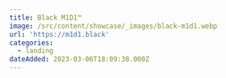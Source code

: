 ```yaml
---
title: Black M1D1™
image: /src/content/showcase/_images/black-m1d1.webp
url: 'https://m1d1.black'
categories:
  - landing
dateAdded: 2023-03-06T18:09:38.000Z
---
```


